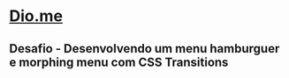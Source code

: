 # [Dio.me](https://www.dio.me/)
## Desafio - Desenvolvendo um menu hamburguer e morphing menu com CSS Transitions
